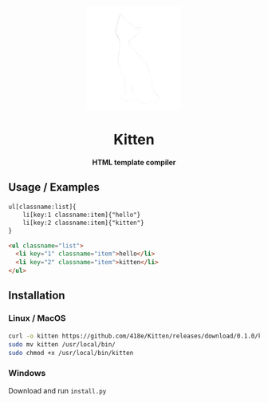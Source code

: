 <div align="center">

![Logo](./kitten.png)

# Kitten

#### HTML template compiler

</div>

## Usage / Examples

```kitten
ul[classname:list]{
    li[key:1 classname:item]{"hello"}
    li[key:2 classname:item]{"kitten"}
}
```

```html
<ul classname="list">
  <li key="1" classname="item">hello</li>
  <li key="2" classname="item">kitten</li>
</ul>
```

## Installation

### Linux / MacOS

```bash
curl -o kitten https://github.com/418e/Kitten/releases/download/0.1.0/kitten
sudo mv kitten /usr/local/bin/
sudo chmod +x /usr/local/bin/kitten
```

### Windows

Download and run `install.py`
